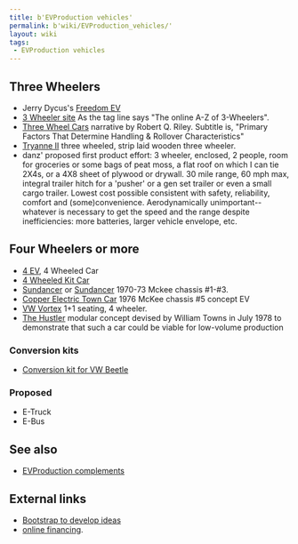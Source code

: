 ```yaml
---
title: b'EVProduction vehicles'
permalink: b'wiki/EVProduction_vehicles/'
layout: wiki
tags:
 - EVProduction vehicles
---
```


Three Wheelers
--------------

-   Jerry Dycus's [Freedom EV](/wiki/Freedom_EV "wikilink")
-   [3 Wheeler site](http://www.3wheelers.com/enter.html) As the tag
    line says "The online A-Z of 3-Wheelers".
-   [Three Wheel Cars](http://www.rqriley.com/3-wheel.htm) narrative by
    Robert Q. Riley. Subtitle is, "Primary Factors That Determine
    Handling & Rollover Characteristics"
-   [Tryanne II](http://home.clara.net/peterfrost/tryaneii.html) three
    wheeled, strip laid wooden three wheeler.
-   danz' proposed first product effort: 3 wheeler, enclosed, 2 people,
    room for groceries or some bags of peat moss, a flat roof on which I
    can tie 2X4s, or a 4X8 sheet of plywood or drywall. 30 mile range,
    60 mph max, integral trailer hitch for a 'pusher' or a gen set
    trailer or even a small cargo trailer. Lowest cost possible
    consistent with safety, reliability, comfort and (some)convenience.
    Aerodynamically unimportant--whatever is necessary to get the speed
    and the range despite inefficiencies: more batteries, larger vehicle
    envelope, etc.

Four Wheelers or more
---------------------

-   [4 EV](4_EV "wikilink"), 4 Wheeled Car
-   [4 Wheeled Kit Car](4_Wheeled_Kit_Car "wikilink")
-   [Sundancer](/wiki/Sundancer "wikilink") or
    [Sundancer](http://motortrend.com/roadtests/classic/112_0405_archive/)
    1970-73 Mckee chassis \#1-\#3.
-   [Copper Electric Town Car](/wiki/Copper_Electric_Town_Car "wikilink") 1976
    McKee chassis \#5 concept EV
-   [VW Vortex](http://www.greatchange.org/footnotes-1-liter-car.html)
    1+1 seating, 4 wheeler.
-   [The
    Hustler](http://www.austin-rover.co.uk/index.htm?townshustlerf.htm)
    modular concept devised by William Towns in July 1978 to demonstrate
    that such a car could be viable for low-volume production

### Conversion kits

-   [Conversion kit for VW
    Beetle](/wiki/Conversion_kit_for_VW_Beetle "wikilink")

### Proposed

-   E-Truck
-   E-Bus

See also
--------

-   [EVProduction complements](/wiki/EVProduction_complements "wikilink")

External links
--------------

-   [Bootstrap to develop
    ideas](http://www.bootstrapaustin.org/wiki/index.php/Welcome_to_the_Bootstrap_Network)
-   [online
    financing](http://www.bootstrapaustin.org/wiki/index.php/Bootstrap_Online_Financing).
